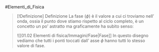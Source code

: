 #Elementi_di_Fisica 
>[!Definizione]  Definizione
>La fase ($\phi$) è il valore a cui ci troviamo nell’ onda, ossia il punto dove stiamo rispetto al ciclo completo, è un concetto un po' astratto ma graficamente ha subito senso:
>
>![[01.02 Elementi di fisica/Immagini/Fase|Fase]]
>In questo disegno vediamo che tutti i ponti toccati dall’ asse $\phi$ hanno tutti lo stesso valore di fase.
